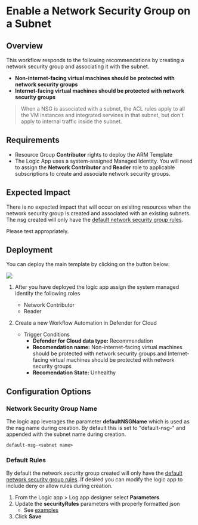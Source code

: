 

# Enable a Network Security Group on a Subnet

## Overview

This workflow responds to the following recommendations by creating a network security group and associating it with the subnet. 
- **Non-internet-facing virtual machines should be protected with network security groups** 
- **Internet-facing virtual machines should be protected with network security groups** 

> When a NSG is associated with a subnet, the ACL rules apply to all the VM instances and integrated services in that subnet, but don't apply to internal traffic inside the subnet. 

## Requirements

- Resource Group **Contributor** rights to deploy the ARM Template
- The Logic App uses a system-assigned Managed Identity. You will need to assign the **Network Contributor** and **Reader** role to applicable subscriptions to create and associate network security groups. 

## Expected Impact
There is no expected impact that will occur on exisitng resources when the network security group is created and associated with an existing subnets. The nsg created will only have the [default network security group rules](https://learn.microsoft.com/azure/virtual-network/network-security-groups-overview#default-security-rules). 

Please test appropriately. 

## Deployment

You can deploy the main template by clicking on the button below:

<a href="https://portal.azure.com/#create/Microsoft.Template/uri/https%3A%2F%2Fraw.githubusercontent.com%2FAzure%2FMicrosoft-Defender-for-Cloud%2Fmain%2FWorkflow%2520automation%2FEnable-NSG-OnSubnet%2Fazuredeploy.json" target="_blank">
    <img src="https://aka.ms/deploytoazurebutton"/>
</a>

1. After you have deployed the logic app assign the system managed identity the following roles
    - Network Contributor
    - Reader
    
2. Create a new Workflow Automation in Defender for Cloud
    - Trigger Conditions
        - **Defender for Cloud data type:** Recommendation
        - **Recomendation name:** Non-internet-facing virtual machines should be protected with network security groups and Internet-facing virtual machines should be protected with network security groups
        - **Recomendation State:** Unhealthy

## Configuration Options

### Network Security Group Name
The logic app leverages the parameter **defaultNSGName** which is used as the nsg name during creation. By default this is set to "default-nsg-" and appended with the subnet name during creation. 

``` 
default-nsg-<subnet name>
```

### Default Rules

By default the network security group created will only have the [default network security group rules](https://learn.microsoft.com/azure/virtual-network/network-security-groups-overview#default-security-rules). If desired you can modify the logic app to include deny or allow rules during creation. 

1. From the Logic app > Log app designer select **Parameters**
2. Update the **securityRules** parameters with properly formatted json
    * See [examples](https://github.com/Azure/Microsoft-Defender-for-Cloud/blob/main/Workflow%20automation/Enable-NSG-OnSubnet/exampleRules.json)
3. Click **Save**

